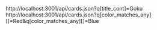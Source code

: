 http://localhost:3001/api/cards.json?q[title_cont]=Goku
http://localhost:3001/api/cards.json?q[color_matches_any][]=Red&q[color_matches_any][]=Blue
